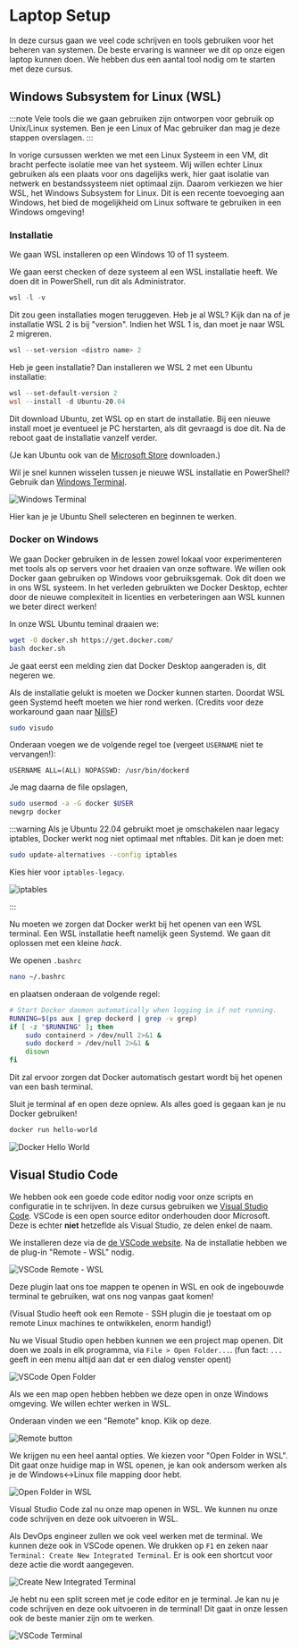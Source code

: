 # Laptop Setup

In deze cursus gaan we veel code schrijven en tools gebruiken voor het beheren van systemen. De beste ervaring is wanneer we dit op onze eigen laptop kunnen doen. We hebben dus een aantal tool nodig om te starten met deze cursus.

## Windows Subsystem for Linux (WSL)

:::note
Vele tools die we gaan gebruiken zijn ontworpen voor gebruik op Unix/Linux systemen. Ben je een Linux of Mac gebruiker dan mag je deze stappen overslagen.
:::

In vorige cursussen werkten we met een Linux Systeem in een VM, dit bracht perfecte isolatie mee van het systeem. Wij willen echter Linux gebruiken als een plaats voor ons dagelijks werk, hier gaat isolatie van netwerk en bestandssysteem niet optimaal zijn.
Daarom verkiezen we hier WSL, het Windows Subsystem for Linux. Dit is een recente toevoeging aan Windows, het bied de mogelijkheid om Linux software te gebruiken in een Windows omgeving!

### Installatie

We gaan WSL installeren op een Windows 10 of 11 systeem.

We gaan eerst checken of deze systeem al een WSL installatie heeft. We doen dit in PowerShell, run dit als Administrator.

```powershell
wsl -l -v
```

Dit zou geen installaties mogen teruggeven.
Heb je al WSL? Kijk dan na of je installatie WSL 2 is bij "version". Indien het WSL 1 is, dan moet je naar WSL 2 migreren.

```powershell
wsl --set-version <distro name> 2
```

Heb je geen installatie? Dan installeren we WSL 2 met een Ubuntu installatie:

```powershell
wsl --set-default-version 2
wsl --install -d Ubuntu-20.04
```

Dit download Ubuntu, zet WSL op en start de installatie. Bij een nieuwe install moet je eventueel je PC herstarten, als dit gevraagd is doe dit. Na de reboot gaat de installatie vanzelf verder.

(Je kan Ubuntu ook van de [Microsoft Store](https://apps.microsoft.com/store/detail/ubuntu-22041-lts/9PN20MSR04DW?hl=fr-be&gl=be) downloaden.)

Wil je snel kunnen wisselen tussen je nieuwe WSL installatie en PowerShell? Gebruik dan [Windows Terminal](https://apps.microsoft.com/store/detail/ubuntu-22041-lts/9PN20MSR04DW?hl=fr-be&gl=be).

![Windows Terminal](./terminal.png)

Hier kan je je Ubuntu Shell selecteren en beginnen te werken.

### Docker on Windows

We gaan Docker gebruiken in de lessen zowel lokaal voor experimenteren met tools als op servers voor het draaien van onze software.
We willen ook Docker gaan gebruiken op Windows voor gebruiksgemak. Ook dit doen we in ons WSL systeem.
In het verleden gebruikten we Docker Desktop, echter door de nieuwe complexiteit in licenties en verbeteringen aan WSL kunnen we beter direct werken!

In onze WSL Ubuntu teminal draaien we:

```bash
wget -O docker.sh https://get.docker.com/
bash docker.sh
```

Je gaat eerst een melding zien dat Docker Desktop aangeraden is, dit negeren we.

Als de installatie gelukt is moeten we Docker kunnen starten. Doordat WSL geen Systemd heeft moeten we hier rond werken. (Credits voor deze workaround gaan naar [NillsF](https://blog.nillsf.com/index.php/2020/06/29/how-to-automatically-start-the-docker-daemon-on-wsl2/))

```bash
sudo visudo
```

Onderaan voegen we de volgende regel toe (vergeet `USERNAME` niet te vervangen!):

```
USERNAME ALL=(ALL) NOPASSWD: /usr/bin/dockerd
```

Je mag daarna de file opslagen,

```bash
sudo usermod -a -G docker $USER
newgrp docker
```

:::warning
Als je Ubuntu 22.04 gebruikt moet je omschakelen naar legacy iptables, Docker werkt nog niet optimaal met nftables. Dit kan je doen met:

```bash
sudo update-alternatives --config iptables
```

Kies hier voor `iptables-legacy`.

![iptables](./iptables.png)

:::

Nu moeten we zorgen dat Docker werkt bij het openen van een WSL terminal. Een WSL installatie heeft namelijk geen Systemd. We gaan dit oplossen met een kleine _hack_.

We openen `.bashrc`

```bash
nano ~/.bashrc
```

en plaatsen onderaan de volgende regel:

```bash
# Start Docker daemon automatically when logging in if not running.
RUNNING=$(ps aux | grep dockerd | grep -v grep)
if [ -z "$RUNNING" ]; then
    sudo containerd > /dev/null 2>&1 &
    sudo dockerd > /dev/null 2>&1 &
    disown
fi
```

Dit zal ervoor zorgen dat Docker automatisch gestart wordt bij het openen van een bash terminal.

Sluit je terminal af en open deze opniew. Als alles goed is gegaan kan je nu Docker gebruiken!

```bash
docker run hello-world
```

![Docker Hello World](./docker-hello-world.png)

## Visual Studio Code

We hebben ook een goede code editor nodig voor onze scripts en configuratie in te schrijven. In deze cursus gebruiken we [Visual Studio Code](https://code.visualstudio.com/). VSCode is een open source editor onderhouden door Microsoft. Deze is echter **niet** hetzeflde als Visual Studio, ze delen enkel de naam.

We installeren deze via de [de VSCode website](https://code.visualstudio.com/download).
Na de installatie hebben we de plug-in "Remote - WSL" nodig.

![VSCode Remote - WSL](./remote.png)

Deze plugin laat ons toe mappen te openen in WSL en ook de ingebouwde terminal te gebruiken, wat ons nog vanpas gaat komen!

(Visual Studio heeft ook een Remote - SSH plugin die je toestaat om op remote Linux machines te ontwikkelen, enorm handig!)

Nu we Visual Studio open hebben kunnen we een project map openen.
Dit doen we zoals in elk programma, via `File > Open Folder...`. (fun fact: `...` geeft in een menu altijd aan dat er een dialog venster opent)

![VSCode Open Folder](./open-folder.png)

Als we een map open hebben hebben we deze open in onze Windows omgeving. We willen echter werken in WSL.

Onderaan vinden we een "Remote" knop. Klik op deze.

![Remote button](./remote-button.png)

We krijgen nu een heel aantal opties. We kiezen voor "Open Folder in WSL". Dit gaat onze huidige map in WSL openen, je kan ook andersom werken als je de Windows<->Linux file mapping door hebt.

![Open Folder in WSL](./remote-options.png)

Visual Studio Code zal nu onze map openen in WSL. We kunnen nu onze code schrijven en deze ook uitvoeren in WSL.

Als DevOps engineer zullen we ook veel werken met de terminal. We kunnen deze ook in VSCode openen. We drukken op `F1` en zeken naar `Terminal: Create New Integrated Terminal`. Er is ook een shortcut voor deze actie die wordt aangegeven.

![Create New Integrated Terminal](./terminal-create.png)

Je hebt nu een split screen met je code editor en je terminal. Je kan nu je code schrijven en deze ook uitvoeren in de terminal! Dit gaat in onze lessen ook de beste manier zijn om te werken.

![VSCode Terminal](./vscode-terminal.png)
